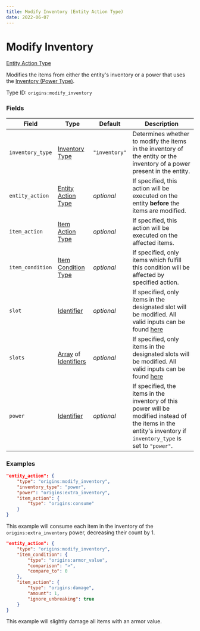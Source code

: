 ```yaml
---
title: Modify Inventory (Entity Action Type)
date: 2022-06-07
---
```


#   Modify Inventory

[Entity Action Type](../entity_action_types.md)

Modifies the items from either the entity's inventory or a power that uses the [Inventory (Power Type)](../../power_types/inventory.md).

Type ID: `origins:modify_inventory`


### Fields

Field  | Type | Default | Description
-------|------|---------|-------------
`inventory_type` | [Inventory Type](../../misc/extras/inventory_type.md) | `"inventory"` | Determines whether to modify the items in the inventory of the entity or the inventory of a power present in the entity.
`entity_action` | [Entity Action Type](../types/entity_action_types.md) | _optional_ | If specified, this action will be executed on the entity **before** the items are modified.
`item_action` | [Item Action Type](../types/item_action_types.md) | _optional_ | If specified, this action will be executed on the affected items.
`item_condition` | [Item Condition Type](../types/item_condition_types.md) | _optional_ | If specified, only items which fulfill this condition will be affected by specified action.
`slot` | [Identifier](../../data_types/identifier.md) | _optional_ | If specified, only items in the designated slot will be modified. All valid inputs can be found [here](https://minecraft.fandom.com/wiki/Slot#Command_argument)
`slots` | [Array](../data_types/array.md) of [Identifiers](../data_types/identifier.md) | _optional_ | If specified, only items in the designated slots will be modified. All valid inputs can be found [here](https://minecraft.fandom.com/wiki/Slot#Command_argument)
`power` | [Identifier](../data_types/identifier.md) | _optional_ | If specified, the items in the inventory of this power will be modified instead of the items in the entity's inventory if `inventory_type` is set to `"power"`.


### Examples

```json
"entity_action": {
    "type": "origins:modify_inventory",
    "inventory_type": "power",
    "power": "origins:extra_inventory",
    "item_action": {
        "type": "origins:consume"
    }
}
```

This example will consume each item in the inventory of the `origins:extra_inventory` power, decreasing their count by 1.
<br>

```json
"entity_action": {
	"type": "origins:modify_inventory",
    "item_condition": {
		"type": "origins:armor_value",
		"comparison": ">",
		"compare_to": 0
	},
	"item_action": {
		"type": "origins:damage",
		"amount": 1,
		"ignore_unbreaking": true
	}
}
```

This example will slightly damage all items with an armor value.

